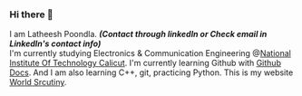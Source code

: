 ### Hi there 👋
I am Latheesh Poondla. _**(Contact through linkedIn or Check email in LinkedIn's contact info)**_  
I'm currently studying Electronics & Communication Engineering @[National Institute Of Technology Calicut](https://www.linkedin.com/school/national-institute-of-technology-calicut/).
I'm currently learning Github with [Github Docs](docs.github.com). And I am also learning C++, git, practicing Python.
This is my website [World Srcutiny](https://scrutinyworld.wordpress.com/). 
